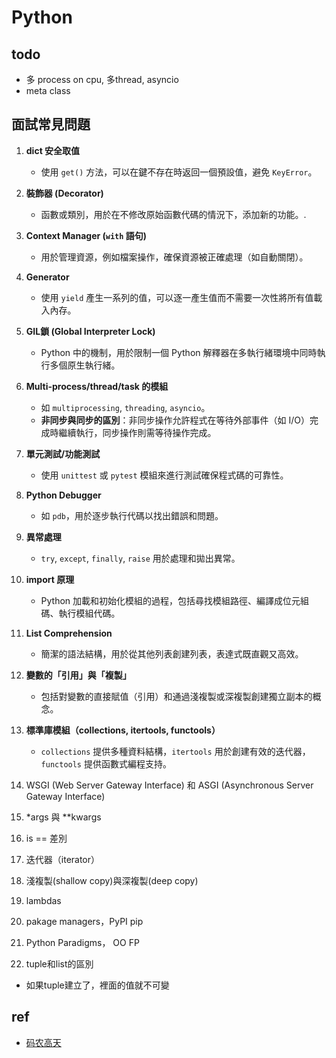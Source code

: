 
# Python

## todo
* 多 process on cpu, 多thread, asyncio
* meta class
## 面試常見問題
1. **dict 安全取值**
   - 使用 `get()` 方法，可以在鍵不存在時返回一個預設值，避免 `KeyError`。

2. **裝飾器 (Decorator)**
   - 函數或類別，用於在不修改原始函數代碼的情況下，添加新的功能。.

3. **Context Manager (`with` 語句)**
   - 用於管理資源，例如檔案操作，確保資源被正確處理（如自動關閉）。

4. **Generator**
   - 使用 `yield` 產生一系列的值，可以逐一產生值而不需要一次性將所有值載入內存。

5. **GIL鎖 (Global Interpreter Lock)**
   - Python 中的機制，用於限制一個 Python 解釋器在多執行緒環境中同時執行多個原生執行緒。

6. **Multi-process/thread/task 的模組**
   - 如 `multiprocessing`, `threading`, `asyncio`。
   - **非同步與同步的區別**：非同步操作允許程式在等待外部事件（如 I/O）完成時繼續執行，同步操作則需等待操作完成。

7. **單元測試/功能測試**
   - 使用 `unittest` 或 `pytest` 模組來進行測試確保程式碼的可靠性。

8. **Python Debugger**
   - 如 `pdb`，用於逐步執行代碼以找出錯誤和問題。

9. **異常處理**
   - `try`, `except`, `finally`, `raise` 用於處理和拋出異常。

10. **import 原理**
    - Python 加載和初始化模組的過程，包括尋找模組路徑、編譯成位元組碼、執行模組代碼。

11. **List Comprehension**
    - 簡潔的語法結構，用於從其他列表創建列表，表達式既直觀又高效。

12. **變數的「引用」與「複製」**
    - 包括對變數的直接賦值（引用）和通過淺複製或深複製創建獨立副本的概念。

13. **標準庫模組（collections, itertools, functools）**
    - `collections` 提供多種資料結構，`itertools` 用於創建有效的迭代器，`functools` 提供函數式編程支持。

14. WSGI (Web Server Gateway Interface) 和 ASGI (Asynchronous Server Gateway Interface)

15. *args 與 **kwargs
16. is == 差別
17. 迭代器（iterator）
18. 淺複製(shallow copy)與深複製(deep copy)
19. lambdas
20. pakage managers，PyPI pip
21. Python Paradigms， OO FP
22. tuple和list的區別
   - 如果tuple建立了，裡面的值就不可變

## ref
* [码农高天](https://www.youtube.com/@minkoder)